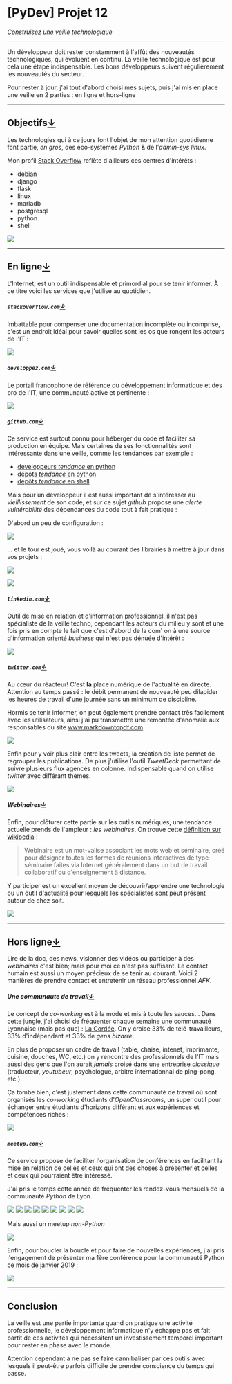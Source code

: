 # [PyDev] Projet 12

_Construisez une veille technologique_

---

Un développeur doit rester constamment à l'affût des nouveautés technologiques, qui évoluent en continu. La veille technologique est pour cela une étape indispensable. Les bons développeurs suivent régulièrement les nouveautés du secteur.

Pour rester à jour, j'ai tout d'abord choisi mes sujets, puis j'ai mis en place une veille en 2 parties : en ligne et hors-ligne

---

## Objectifs[&darr;](#en-ligne)

Les technologies qui à ce jours font l'objet de mon attention quotidienne font partie, _en gros_, des éco-systèmes _Python_ & de l'_admin-sys linux_.

Mon profil [Stack Overflow][so] reflète d'ailleurs ces centres d'intérêts :

* debian
* django
* flask
* linux
* mariadb
* postgresql
* python
* shell

![](img/so-week.png)

---

## En ligne[&darr;](#stackoverflowcom)

L'Internet, est un outil indispensable et primordial pour se tenir informer. À ce titre voici les services que j'utilise au quotidien.


##### `stackoverflow.com`[&darr;](#developpezcom)

Imbattable pour compenser une documentation incomplète ou incomprise, c'est un endroit idéal pour savoir quelles sont les os que rongent les acteurs de l'IT :

![](img/so-hot.png)


##### `developpez.com`[&darr;](#githubcom)

Le portail francophone de référence du développement informatique et des pro de l'IT, une communauté active et pertinente :

![](img/dvp-mail.png)


##### `github.com`[&darr;](#linkedincom)

Ce service est surtout connu pour héberger du code et faciliter sa production en équipe. Mais certaines de ses fonctionnalités sont intéressante dans une veille, comme les tendances par exemple :

* [developpeurs _tendance_ en python](github-trending-dev-py.jpg)
* [dépôts _tendance_ en python](github-trending-repo-py.jpg)
* [dépôts _tendance_ en shell](github-trending-repo-shell.jpg)

Mais pour un développeur il est aussi important de s'intéresser au _vieillissement_ de son code, et sur ce sujet _github_ propose une _alerte vulnérabilité_ des dépendances du code tout à fait pratique :

D'abord un peu de configuration :

![](img/github-vulnerability-conf.png)

… et le tour est joué, vous voilà au courant des librairies à mettre à jour dans vos projets :

![](img/github-vulnerability-mail.png)

![](img/github-vulnerability-web.png)


##### `linkedin.com`[&darr;](#twittercom)

Outil de mise en relation et d'information professionnel, il n'est pas spécialiste de la veille techno, cependant les acteurs du milieu y sont et une fois pris en compte le fait que c'est d'abord de la com' on à une source d'information orienté _business_ qui n'est pas dénuée d'intérêt :

![](img/linkedin-atlassian.png)


##### `twitter.com`[&darr;](#webinaires)

Au cœur du réacteur! C'est **la** place numérique de l'actualité en directe. Attention au temps passé : le débit permanent de nouveauté peu dilapider les heures de travail d'une journée sans un minimum de discipline.

Hormis se tenir informer, on peut également prendre contact très facilement avec les utilisateurs, ainsi j'ai pu transmettre une remontée d'anomalie aux responsables du site www.markdowntopdf.com

![](img/tweet-hinge.jpg)

Enfin pour y voir plus clair entre les tweets, la création de liste permet de regrouper les publications. De plus j'utilise l'outil _TweetDeck_ permettant de suivre plusieurs flux agencés en colonne. Indispensable quand on utilise _twitter_ avec différant thèmes.

![](img/tweet-news-list.png)


##### Webinaires[&darr;](#hors-ligne)

Enfin, pour clôturer cette partie sur les outils numériques, une tendance actuelle prends de l'ampleur : _les webinaires_. On trouve cette [définition sur wikipedia][wikiwebinaire] :

> Webinaire est un mot-valise associant les mots web et séminaire, créé pour désigner toutes les formes de réunions interactives de type séminaire faites via Internet généralement dans un but de travail collaboratif ou d'enseignement à distance.

Y participer est un excellent moyen de découvrir/apprendre une technologie ou un outil d'actualité pour lesquels les spécialistes sont peut présent autour de chez soit.

![](img/webinaire-docker.png)

---

## Hors ligne[&darr;](#une-communaute-de-travail)

Lire de la doc, des news, visionner des vidéos ou participer à des _webinaires_ c'est bien; mais pour moi ce n'est pas suffisant. Le contact humain est aussi un moyen précieux de se tenir au courant. Voici 2 manières de prendre contact et entretenir un réseau professionnel _AFK_.


##### Une communaute de travail[&darr;](#meetupcom)

Le concept de _co-working_ est à la mode et mis à toute les sauces… Dans cette jungle, j'ai choisi de fréquenter chaque semaine une communauté Lyonnaise (mais pas que) : [La Cordée][cordee]. On y croise 33% de télé-travailleurs, 33% d'indépendant et 33% de _gens bizarre_.

En plus de proposer un cadre de travail (table, chaise, intenet, imprimante, cuisine, douches, WC, etc.) on y rencontre des professionnels de l'IT mais aussi des gens que l'on aurait _jamais_ croisé dans une entreprise _classique_ (traducteur, _youtubeur_, psychologue, arbitre internationnal de ping-pong, etc.)

Ça tombe bien, c'est justement dans cette communauté de travail où sont organisés les _co-working_ étudiants d'_OpenClassrooms_, un super outil pour échanger entre étudiants d'horizons différant et aux expériences et compétences riches :

![](img/oc-wp.jpg)


##### `meetup.com`[&darr;](#conclusion)

Ce service propose de faciliter l'organisation de conférences en facilitant la mise en relation de celles et ceux qui ont des choses à présenter et celles et ceux qui pourraient être intéressé.

J'ai pris le temps cette année de fréquenter les rendez-vous mensuels de la communauté _Python_ de Lyon.

![](img/meetup-py.png)
![](img/meetup-py-1.png)
![](img/meetup-py-2.png)
![](img/meetup-py-3.png)
![](img/meetup-py-4.png)
![](img/meetup-py-5.png)
![](img/meetup-py-6.png)
![](img/meetup-py-7.png)
![](img/meetup-py-8.png)

Mais aussi un meetup _non-Python_

![](img/meetup-abbeal.png)

Enfin, pour boucler la boucle et pour faire de nouvelles expériences, j'ai pris l'engagement de présenter ma 1ère conférence pour la communauté Python ce mois de janvier 2019 :

![](img/meetup.jpg)

---

## Conclusion

La veille est une partie importante quand on pratique une activité professionnelle, le développement informatique n'y échappe pas et fait partit de ces activités qui nécessitent un investissement temporel important pour rester en phase avec le monde.

Attention cependant à ne pas se faire cannibaliser par ces outils avec lesquels il peut-être parfois difficile de prendre conscience du temps qui passe.


[so]: https://stackoverflow.com/users/6709630/freezed
[cordee]: https://www.la-cordee.net/
[wikiwebinaire]: https://fr.wikipedia.org/wiki/Webinaire
[meetupall]: meetup-py-all.png
